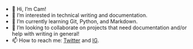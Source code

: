 - 👋 Hi, I’m Cam!
- 👀 I’m interested in technical writing and documentation.
- 🌱 I’m currently learning Git, Python, and Markdown.
- 💞️ I’m looking to collaborate on projects that need documentation and/or help with writing in general!
- 📫 How to reach me: <a href = "https://twitter.com/campentimone">Twitter</a> and <a href = "https://www.instagram.com/cam.pentimone/">IG</a>.
